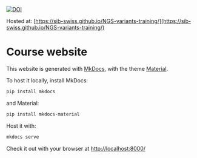 [![DOI](https://zenodo.org/badge/DOI/10.5281/zenodo.4668337.svg)](https://doi.org/10.5281/zenodo.4668337)

Hosted at: [https://sib-swiss.github.io/NGS-variants-training/](https://sib-swiss.github.io/NGS-variants-training/)

# Course website

This website is generated with [MkDocs](https://www.mkdocs.org/), with the theme [Material](https://squidfunk.github.io/mkdocs-material/).

To host it locally, install MkDocs:
```bash
pip install mkdocs
```

and Material:
```bash
pip install mkdocs-material
```

Host it with:
```bash
mkdocs serve
```

Check it out with your browser at [http://localhost:8000/](http://localhost:8000/)

